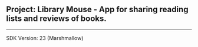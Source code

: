 ## Project: Library Mouse - App for sharing reading lists and reviews of books.
------------------------------------------------------------------------------

SDK Version: 23 (Marshmallow)
